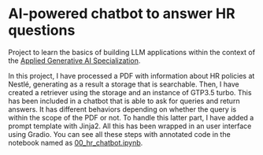 # AI-powered chatbot to answer HR questions

Project to learn the basics of building LLM applications within the context of the [Applied Generative AI Specialization](https://bootcamp-sl.discover.online.purdue.edu/applied-artificial-intelligence-course#what-topics-are-covered-in-the-purdue-simplilearn-applied-generative-ai-course).

In this project, I have processed a PDF with information about HR policies at Nestlé, generating as a result a storage that is searchable. Then, I have created a retriever using the storage and an instance of GTP3.5 turbo. This has been included in a chatbot that is able to ask for queries and return answers. It has different behaviors depending on whether the query is within the scope of the PDF or not. To handle this latter part, I have added a prompt template with Jinja2. All this has been wrapped in an user interface using Gradio. You can see all these steps with annotated code in the notebook named as [00_hr_chatbot.ipynb](./scripts/00_hr_chatbot.ipynb).